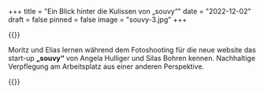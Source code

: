 +++
title = "Ein Blick hinter die Kulissen von „souvy“"
date = "2022-12-02"
draft = false
pinned = false
image = "souvy-3.jpg"
+++
<!--StartFragment-->



{{<lead>}}

Moritz und Elias lernen während dem Fotoshooting für die neue website das start-up **„**souvy**“** von Angela Hulliger und Silas Bohren kennen. Nachhaltige Verpflegung am Arbeitsplatz aus einer anderen Perspektive.

{{<lead>}}



<!--EndFragment-->